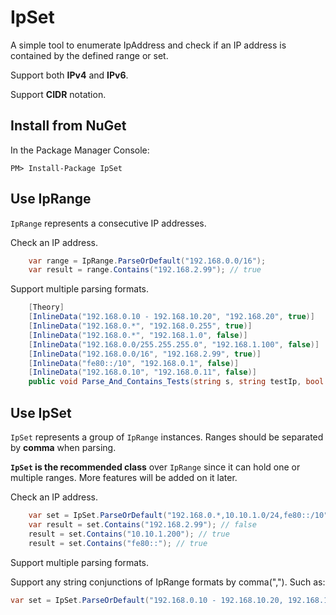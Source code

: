 # IpSet
A simple tool to enumerate IpAddress and check if an IP address is contained by the defined range or set.

Support both **IPv4** and **IPv6**.

Support **CIDR** notation.

## Install from NuGet
In the Package Manager Console:

`PM> Install-Package IpSet`

## Use IpRange

`IpRange` represents a consecutive IP addresses.

Check an IP address.
```csharp
    var range = IpRange.ParseOrDefault("192.168.0.0/16");
    var result = range.Contains("192.168.2.99"); // true
```

Support multiple parsing formats.
```csharp
    [Theory]
    [InlineData("192.168.0.10 - 192.168.10.20", "192.168.20", true)]
    [InlineData("192.168.0.*", "192.168.0.255", true)]
    [InlineData("192.168.0.*", "192.168.1.0", false)]
    [InlineData("192.168.0.0/255.255.255.0", "192.168.1.100", false)]
    [InlineData("192.168.0.0/16", "192.168.2.99", true)]
    [InlineData("fe80::/10", "192.168.0.1", false)]
    [InlineData("192.168.0.10", "192.168.0.11", false)]
    public void Parse_And_Contains_Tests(string s, string testIp, bool expected)
```

## Use IpSet

`IpSet` represents a group of `IpRange` instances. Ranges should be separated by **comma** when parsing.

**`IpSet` is the recommended class** over `IpRange` since it can hold one or multiple ranges.
More features will be added on it later.

Check an IP address.
```csharp
    var set = IpSet.ParseOrDefault("192.168.0.*,10.10.1.0/24,fe80::/10");
    var result = set.Contains("192.168.2.99"); // false
    result = set.Contains("10.10.1.200"); // true
    result = set.Contains("fe80::"); // true
```

Support multiple parsing formats.

Support any string conjunctions of IpRange formats by comma(","). Such as:

```csharp
var set = IpSet.ParseOrDefault("192.168.0.10 - 192.168.10.20, 192.168.1.*, fe80::/10, 10.10.1.200");
```